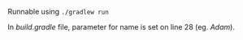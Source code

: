 Runnable using
```./gradlew run```

In *build.gradle* file, parameter for name is set on line 28 (eg. *Adam*).